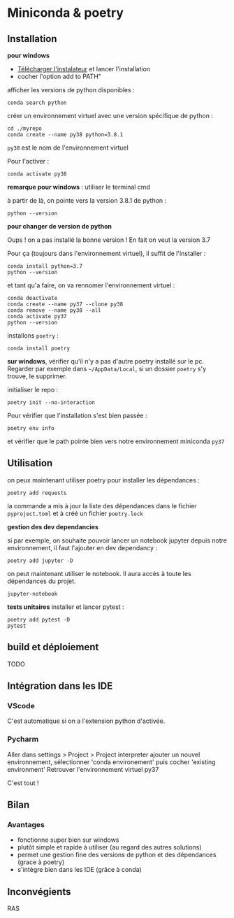 # Miniconda & poetry

## Installation

**pour windows**

- [Télécharger l'instalateur](https://docs.conda.io/en/latest/miniconda.html) et lancer l'installation
- cocher l'option add to PATH"

afficher les versions de python disponibles :

```
conda search python
```

créer un environnement virtuel avec une version spécifique de python :

```
cd ./myrepo
conda create --name py38 python=3.8.1
```

`py38` est le nom de l'environnement virtuel

Pour l'activer :

```
conda activate py38
```

**remarque pour windows** : utiliser le terminal cmd

à partir de là, on pointe vers la version 3.8.1 de python :

```
python --version
```

**pour changer de version de python**

Oups ! on a pas installé la bonne version ! En fait on veut la version 3.7

Pour ça (toujours dans l'environnement virtuel), il suffit de l'installer :

```
conda install python=3.7
python --version
```

et tant qu'a faire, on va rennomer l'environnement virtuel :

```
conda deactivate
conda create --name py37 --clone py38
conda remove --name py38 --all
conda activate py37
python --version
```

installons `poetry` :

```
conda install poetry
```

**sur windows**, vérifier qu'il n'y a pas d'autre poetry installé sur le pc. Regarder par exemple dans `~/AppData/Local`, si un dossier `poetry` s'y trouve, le supprimer.

initialiser le repo :

```
poetry init --no-interaction
```

Pour vérifier que l'installation s'est bien passée :

```
poetry env info
```

et vérifier que le path pointe bien vers notre environnement miniconda `py37`

## Utilisation

on peux maintenant utiliser poetry pour installer les dépendances :

```
poetry add requests
```

la commande a mis à jour la liste des dépendances dans le fichier `pyproject.toml` et à créé un fichier `poetry.lock`

**gestion des dev dependancies**

si par exemple, on souhaite pouvoir lancer un notebook jupyter depuis notre environnement, il faut l'ajouter en dev dependancy :
````shell script
poetry add jupyter -D
````

on peut maintenant utiliser le notebook. Il aura accès à toute les dépendances du projet.
````shell script
jupyter-notebook
````

**tests unitaires**
installer et lancer pytest :

````shell script
poetry add pytest -D
pytest
````

## build et déploiement

TODO

## Intégration dans les IDE

### VScode

C'est automatique si on a l'extension python d'activée.

### Pycharm

Aller dans settings > Project > Project interpreter
ajouter un nouvel environnement, sélectionner 'conda environement' puis cocher 'existing environment'
Retrouver l'environnement virtuel py37

C'est tout !

## Bilan

### Avantages

- fonctionne super bien sur windows
- plutôt simple et rapide à utiliser (au regard des autres solutions)
- permet une gestion fine des versions de python et des dépendances (grace à poetry)
- s'intègre bien dans les IDE (grâce à conda)


## Inconvégients

RAS
